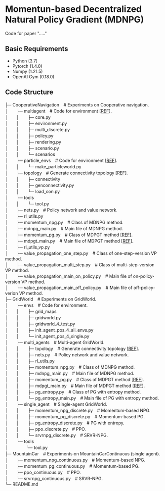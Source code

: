 # Momentun-based Decentralized Natural Policy Gradient (MDNPG)

Code for paper "....."

## Basic Requirements
* Python (3.7)
* Pytorch (1.4.0)
* Numpy (1.21.5)
* OpenAI Gym (0.18.0)
  

## Code Structure

├─ CooperativeNavigation　# Experiments on Cooperative navigation.  
│　　├─ multiagent　# Code for environment [[REF](https://github.com/openai/multiagent-particle-envs)].       
│　　│　　├─ core.py  
│　　│　　├─ environment.py  
│　　│　　├─ multi_discrete.py  
│　　│　　├─ policy.py  
│　　│　　├─ rendering.py  
│　　│　　├─ scenario.py  
│　　│　　└─ scenarios   
│　　├─ particle_envs　# Code for environment [[REF](https://github.com/openai/multiagent-particle-envs)].      
│　　│　　└─ make_particleworld.py  
│　　├─ topology　# Generate connectivity topology [[REF](https://github.com/xylee95/MD-PGT)].    
│　　│　　├─ connectivity  
│　　│　　├─ genconnectivity.py  
│　　│　　└─ load_con.py  
│　　├─ tools  
│　　│　　└─ tool.py  
│　　├─ nets.py　# Policy network and value network.  
│　　├─ rl_utils.py  
│　　├─ momentum_npg.py　# Class of MDNPG method.  
│　　├─ mdnpg_main.py　# Main file of MDNPG method.  
│　　├─ momentum_pg.py　# Class of MDPGT method [[REF](https://github.com/xylee95/MD-PGT)].  
│　　├─ mdpgt_main.py　# Main file of MDPGT method [[REF](https://github.com/xylee95/MD-PGT)].  
│　　├─ rl_utils_vp.py  
│　　├─ value_propagation_one_step.py　# Class of one-step-version VP method.   
│　　├─ value_propagation_multi_step.py　# Class of multi-step-version VP method.  
│　　├─ value_propagation_main_on_policy.py　# Main file of on-policy-version VP method.  
│　　└─ value_propagation_main_off_policy.py　# Main file of off-policy-verion VP method.  
├─ GridWorld　# Experiments on GridWorld.  
│　　├─ envs　# Code for environment.  
│　　│　　├─ grid_maps  
│　　│　　├─ gridworld.py  
│　　│　　├─ gridworld_4_test.py  
│　　│　　├─ init_agent_pos_4_all_envs.py  
│　　│　　└─ init_agent_pos_4_single.py  
│　　├─ multi_agents　# Multi-agent GridWorld.  
│　　│　　├─ topology　# Generate connectivity topology [[REF](https://github.com/xylee95/MD-PGT)].      
│　　│　　├─ nets.py　# Policy network and value network.    
│　　│　　├─ rl_utils.py  
│　　│　　├─ momentum_npg.py　# Class of MDNPG method.    
│　　│　　├─ mdnpg_main.py　# Main file of MDNPG method.    
│　　│　　├─ momentum_pg.py　# Class of MDPGT method [[REF](https://github.com/xylee95/MD-PGT)].    
│　　│　　├─ mdpgt_main.py　# Main file of MDPGT method [[REF](https://github.com/xylee95/MD-PGT)].    
│　　│　　├─ pg_entropy.py　# Class of PG with entropy method.    
│　　│　　└─ pg_entropy_main.py　# Main file of PG with entropy method.  
│　　├─ single_agent　# Single-agent GridWorld.  
│　　│　　├─ momentum_npg_discrete.py　# Momentum-based NPG.  
│　　│　　├─ momentum_pg_discrete.py　# Momentum-based PG.  
│　　│　　├─ pg_entropy_discrete.py　# PG with entropy.  
│　　│　　├─ ppo_discrete.py　#  PPO.  
│　　│　　└─ srvrnpg_discrete.py　# SRVR-NPG.  
│　　└─ tools  
│　　 　　└─ tool.py  
├─ MountainCar　# Experiments on MountainCarContinuous (single agent).     
│　　├─ momentum_npg_continuous.py　# Momentum-based NPG.   
│　　├─ momentum_pg_continuous.py　# Momentum-based PG.   
│　　├─ ppo_continuous.py　# PPO.  
│　　└─ srvrnpg_continuous.py　# SRVR-NPG.  
└─ README.md  


